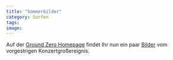 ```yaml
---
title: "Sommerbilder"
category: Surfen
tags: 
image: 
---
```


Auf der [Ground Zero Homepage](http://www.the-groundzero.com/) findet Ihr nun ein paar [Bilder](http://www.the-groundzero.com/pictures/0507_sage_francis/sage_francis.htm) vom vorgestrigen Konzertgroßereignis.